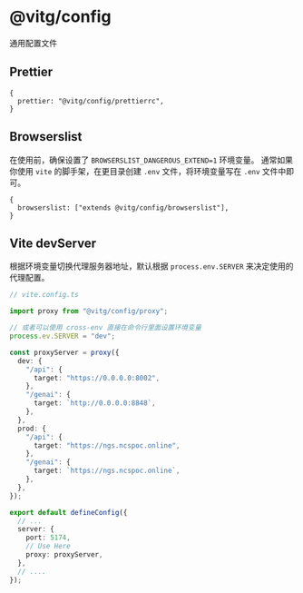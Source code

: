 # @vitg/config

通用配置文件

## Prettier

```json5
{
  prettier: "@vitg/config/prettierrc",
}
```

## Browserslist

在使用前，确保设置了 `BROWSERSLIST_DANGEROUS_EXTEND=1` 环境变量。
通常如果你使用 `vite` 的脚手架，在更目录创建 `.env` 文件，将环境变量写在 `.env` 文件中即可。

```json5
{
  browserslist: ["extends @vitg/config/browserslist"],
}
```

## Vite devServer

根据环境变量切换代理服务器地址，默认根据 `process.env.SERVER` 来决定使用的代理配置。

```ts
// vite.config.ts

import proxy from "@vitg/config/proxy";

// 或者可以使用 cross-env 直接在命令行里面设置环境变量
process.ev.SERVER = "dev";

const proxyServer = proxy({
  dev: {
    "/api": {
      target: "https://0.0.0.0:8002",
    },
    "/genai": {
      target: `http://0.0.0.0:8848`,
    },
  },
  prod: {
    "/api": {
      target: "https://ngs.ncspoc.online",
    },
    "/genai": {
      target: `https://ngs.ncspoc.online`,
    },
  },
});

export default defineConfig({
  // ...
  server: {
    port: 5174,
    // Use Here
    proxy: proxyServer,
  },
  // ....
});
```
